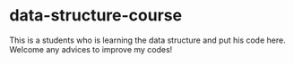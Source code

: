# data-structure-course
This is a students who is learning the data structure and put his code here.
Welcome any advices to improve my codes!

